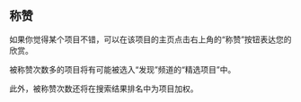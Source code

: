 ## 称赞

如果你觉得某个项目不错，可以在该项目的主页点击右上角的“称赞”按钮表达您的欣赏。

被称赞次数多的项目将有可能被选入“发现”频道的“精选项目”中。

此外，被称赞次数还将在搜索结果排名中为项目加权。

